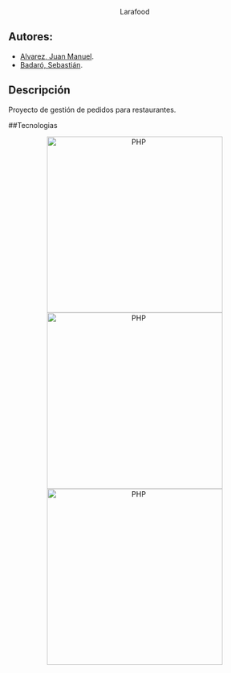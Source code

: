 <p align="center">Larafood</p>


## Autores:


- [Alvarez, Juan Manuel](https://www.linkedin.com/in/alvarezjuanmanuel94).
- [Badaró, Sebastián](https://www.linkedin.com/in/sbadaro).


## Descripción

Proyecto de gestión de pedidos para restaurantes.

##Tecnologias

<p align="center">
  <img src="https://botw-pd.s3.amazonaws.com/styles/logo-thumbnail/s3/062015/php_0.png?itok=W6WL-Rbh" width="350" title="PHP">
  <img src="https://botw-pd.s3.amazonaws.com/styles/logo-thumbnail/s3/062015/php_0.png?itok=W6WL-Rbh" width="350" title="PHP">
  <img src="https://botw-pd.s3.amazonaws.com/styles/logo-thumbnail/s3/062015/php_0.png?itok=W6WL-Rbh" width="350" title="PHP">

</p>
